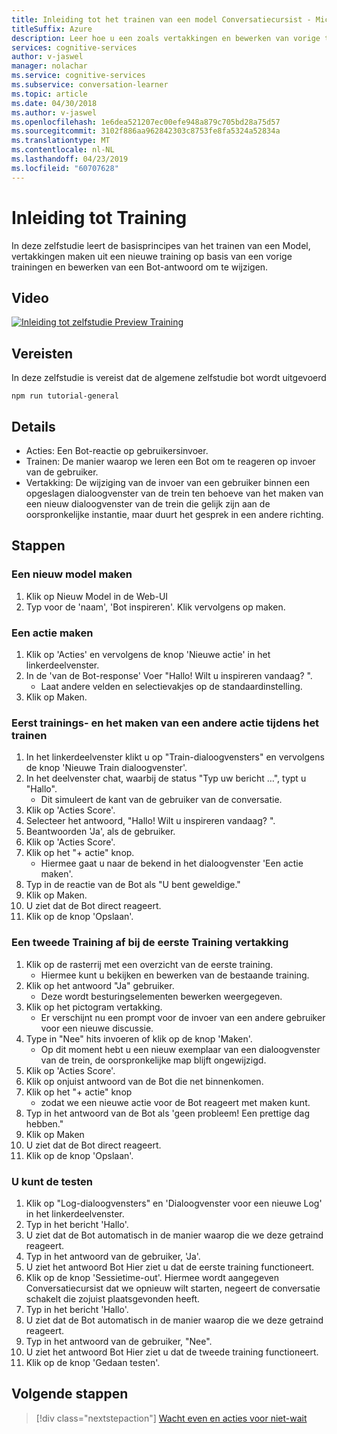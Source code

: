 ```yaml
---
title: Inleiding tot het trainen van een model Conversatiecursist - Microsoft Cognitive Services | Microsoft Docs
titleSuffix: Azure
description: Leer hoe u een zoals vertakkingen en bewerken van vorige trainingen via Conversatiecursist model te trainen.
services: cognitive-services
author: v-jaswel
manager: nolachar
ms.service: cognitive-services
ms.subservice: conversation-learner
ms.topic: article
ms.date: 04/30/2018
ms.author: v-jaswel
ms.openlocfilehash: 1e6dea521207ec00efe948a879c705bd28a75d57
ms.sourcegitcommit: 3102f886aa962842303c8753fe8fa5324a52834a
ms.translationtype: MT
ms.contentlocale: nl-NL
ms.lasthandoff: 04/23/2019
ms.locfileid: "60707628"
---
```

# <a name="introduction-to-training"></a>Inleiding tot Training

In deze zelfstudie leert de basisprincipes van het trainen van een Model, vertakkingen maken uit een nieuwe training op basis van een vorige trainingen en bewerken van een Bot-antwoord om te wijzigen.

## <a name="video"></a>Video

[![Inleiding tot zelfstudie Preview Training](https://aka.ms/cl_Tutorial_v3_IntroTraining_Preview)](https://aka.ms/cl_Tutorial_v3_IntroTraining)

## <a name="requirements"></a>Vereisten
In deze zelfstudie is vereist dat de algemene zelfstudie bot wordt uitgevoerd

    npm run tutorial-general

## <a name="details"></a>Details

- Acties: Een Bot-reactie op gebruikersinvoer.
- Trainen: De manier waarop we leren een Bot om te reageren op invoer van de gebruiker.
- Vertakking: De wijziging van de invoer van een gebruiker binnen een opgeslagen dialoogvenster van de trein ten behoeve van het maken van een nieuw dialoogvenster van de trein die gelijk zijn aan de oorspronkelijke instantie, maar duurt het gesprek in een andere richting.

## <a name="steps"></a>Stappen

### <a name="create-a-new-model"></a>Een nieuw model maken

1. Klik op Nieuw Model in de Web-UI
2. Typ voor de 'naam', 'Bot inspireren'. Klik vervolgens op maken.

### <a name="create-an-action"></a>Een actie maken

1. Klik op 'Acties' en vervolgens de knop 'Nieuwe actie' in het linkerdeelvenster.
2. In de 'van de Bot-response' Voer "Hallo! Wilt u inspireren vandaag? ".
    - Laat andere velden en selectievakjes op de standaardinstelling.
3. Klik op Maken.

### <a name="first-training-and-creating-another-action-while-training"></a>Eerst trainings- en het maken van een andere actie tijdens het trainen

1. In het linkerdeelvenster klikt u op "Train-dialoogvensters" en vervolgens de knop 'Nieuwe Train dialoogvenster'.
2. In het deelvenster chat, waarbij de status "Typ uw bericht …", typt u "Hallo". 
    - Dit simuleert de kant van de gebruiker van de conversatie.
3. Klik op 'Acties Score'.
4. Selecteer het antwoord, "Hallo! Wilt u inspireren vandaag? ".
5. Beantwoorden 'Ja', als de gebruiker.
6. Klik op 'Acties Score'.
7. Klik op het "+ actie" knop. 
    - Hiermee gaat u naar de bekend in het dialoogvenster 'Een actie maken'.
8. Typ in de reactie van de Bot als "U bent geweldige."
9. Klik op Maken.
10. U ziet dat de Bot direct reageert.
11. Klik op de knop 'Opslaan'.

### <a name="branch-a-second-training-off-of-the-first-training"></a>Een tweede Training af bij de eerste Training vertakking
1. Klik op de rasterrij met een overzicht van de eerste training. 
    - Hiermee kunt u bekijken en bewerken van de bestaande training.
2. Klik op het antwoord "Ja" gebruiker. 
    - Deze wordt besturingselementen bewerken weergegeven.
3. Klik op het pictogram vertakking. 
    - Er verschijnt nu een prompt voor de invoer van een andere gebruiker voor een nieuwe discussie.
4. Type in "Nee" hits invoeren of klik op de knop 'Maken'. 
    - Op dit moment hebt u een nieuw exemplaar van een dialoogvenster van de trein, de oorspronkelijke map blijft ongewijzigd.
5. Klik op 'Acties Score'.
6. Klik op onjuist antwoord van de Bot die net binnenkomen.
7. Klik op het "+ actie" knop 
    - zodat we een nieuwe actie voor de Bot reageert met maken kunt.
8. Typ in het antwoord van de Bot als 'geen probleem! Een prettige dag hebben."
9. Klik op Maken
10. U ziet dat de Bot direct reageert.
11. Klik op de knop 'Opslaan'.

### <a name="test-the-trainings"></a>U kunt de testen
1. Klik op "Log-dialoogvensters" en 'Dialoogvenster voor een nieuwe Log' in het linkerdeelvenster.
2. Typ in het bericht 'Hallo'. 
3. U ziet dat de Bot automatisch in de manier waarop die we deze getraind reageert.
4. Typ in het antwoord van de gebruiker, 'Ja'.
5. U ziet het antwoord Bot Hier ziet u dat de eerste training functioneert.
6. Klik op de knop 'Sessietime-out'. Hiermee wordt aangegeven Conversatiecursist dat we opnieuw wilt starten, negeert de conversatie schakelt die zojuist plaatsgevonden heeft.
7. Typ in het bericht 'Hallo'. 
8. U ziet dat de Bot automatisch in de manier waarop die we deze getraind reageert.
9. Typ in het antwoord van de gebruiker, "Nee".
10. U ziet het antwoord Bot Hier ziet u dat de tweede training functioneert.
11. Klik op de knop 'Gedaan testen'.

## <a name="next-steps"></a>Volgende stappen

> [!div class="nextstepaction"]
> [Wacht even en acties voor niet-wait](./03-wait-vs-nonwait-actions.md)
